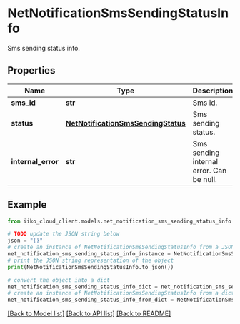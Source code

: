 # NetNotificationSmsSendingStatusInfo

Sms sending status info.

## Properties

Name | Type | Description | Notes
------------ | ------------- | ------------- | -------------
**sms_id** | **str** | Sms id. | 
**status** | [**NetNotificationSmsSendingStatus**](NetNotificationSmsSendingStatus.md) | Sms sending status. | 
**internal_error** | **str** | Sms sending internal error. Can be null. | [optional] 

## Example

```python
from iiko_cloud_client.models.net_notification_sms_sending_status_info import NetNotificationSmsSendingStatusInfo

# TODO update the JSON string below
json = "{}"
# create an instance of NetNotificationSmsSendingStatusInfo from a JSON string
net_notification_sms_sending_status_info_instance = NetNotificationSmsSendingStatusInfo.from_json(json)
# print the JSON string representation of the object
print(NetNotificationSmsSendingStatusInfo.to_json())

# convert the object into a dict
net_notification_sms_sending_status_info_dict = net_notification_sms_sending_status_info_instance.to_dict()
# create an instance of NetNotificationSmsSendingStatusInfo from a dict
net_notification_sms_sending_status_info_from_dict = NetNotificationSmsSendingStatusInfo.from_dict(net_notification_sms_sending_status_info_dict)
```
[[Back to Model list]](../README.md#documentation-for-models) [[Back to API list]](../README.md#documentation-for-api-endpoints) [[Back to README]](../README.md)


